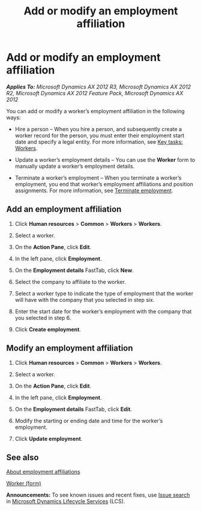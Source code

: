﻿---
title: Add or modify an employment affiliation
TOCTitle: Add or modify an employment affiliation
ms:assetid: 4d3fe5e3-d93b-4dad-8cce-eb01a4efd4fe
ms:mtpsurl: https://technet.microsoft.com/en-us/library/Aa497026(v=AX.60)
ms:contentKeyID: 36057027
ms.date: 04/18/2014
mtps_version: v=AX.60
---

# Add or modify an employment affiliation 


_**Applies To:** Microsoft Dynamics AX 2012 R3, Microsoft Dynamics AX 2012 R2, Microsoft Dynamics AX 2012 Feature Pack, Microsoft Dynamics AX 2012_

You can add or modify a worker’s employment affiliation in the following ways:

  - Hire a person – When you hire a person, and subsequently create a worker record for the person, you must enter their employment start date and specify a legal entity. For more information, see [Key tasks: Workers](key-tasks-workers.md).

  - Update a worker’s employment details – You can use the **Worker** form to manually update a worker’s employment details.

  - Terminate a worker’s employment – When you terminate a worker’s employment, you end that worker’s employment affiliations and position assignments. For more information, see [Terminate employment](terminate-employment.md).

## Add an employment affiliation

1.  Click **Human resources** \> **Common** \> **Workers** \> **Workers**.

2.  Select a worker.

3.  On the **Action Pane**, click **Edit**.

4.  In the left pane, click **Employment**.

5.  On the **Employment details** FastTab, click **New**.

6.  Select the company to affiliate to the worker.

7.  Select a worker type to indicate the type of employment that the worker will have with the company that you selected in step six.

8.  Enter the start date for the worker’s employment with the company that you selected in step 6.

9.  Click **Create employment**.

## Modify an employment affiliation

1.  Click **Human resources** \> **Common** \> **Workers** \> **Workers**.

2.  Select a worker.

3.  On the **Action Pane**, click **Edit**.

4.  In the left pane, click **Employment**.

5.  On the **Employment details** FastTab, click **Edit**.

6.  Modify the starting or ending date and time for the worker’s employment.

7.  Click **Update employment**.

## See also

[About employment affiliations](about-employment-affiliations.md)

[Worker (form)](https://technet.microsoft.com/en-us/library/hh209054\(v=ax.60\))

  
**Announcements:** To see known issues and recent fixes, use [Issue search](http://go.microsoft.com/fwlink/?linkid=389258) in [Microsoft Dynamics Lifecycle Services](http://go.microsoft.com/fwlink/?linkid=306505) (LCS).

